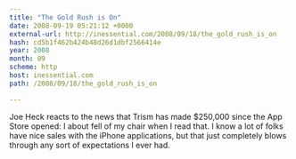 ```yaml
---
title: "The Gold Rush is On"
date: 2008-09-19 05:21:12 +0000
external-url: http://inessential.com/2008/09/18/the_gold_rush_is_on
hash: cd5b1f462b424b48d26d1dbf2566414e
year: 2008
month: 09
scheme: http
host: inessential.com
path: /2008/09/18/the_gold_rush_is_on

---
```


Joe Heck reacts to the news that Trism has made $250,000 since the App Store opened: I about fell of my chair when I read that. I know a lot of folks have nice sales with the iPhone applications, but that just completely blows through any sort of expectations I ever had.
